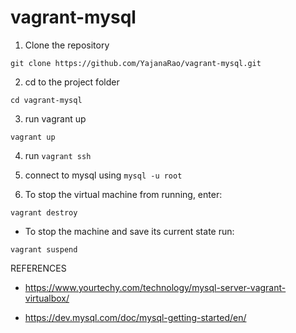 # vagrant-mysql

1. Clone the repository
```shell
git clone https://github.com/YajanaRao/vagrant-mysql.git
```

2. cd to the project folder
```shell
cd vagrant-mysql
```
3. run vagrant up

```shell
vagrant up
```

4. run `vagrant ssh`
5. connect to mysql using `mysql -u root`

6. To stop the virtual machine from running, enter:

```shell
vagrant destroy
```

- To stop the machine and save its current state run:
```shell
vagrant suspend
```

REFERENCES

- https://www.yourtechy.com/technology/mysql-server-vagrant-virtualbox/

- https://dev.mysql.com/doc/mysql-getting-started/en/
